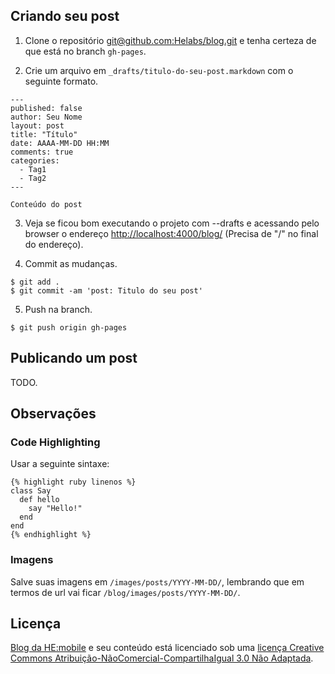 ## Criando seu post

1) Clone o repositório [git@github.com:Helabs/blog.git](https://github.com/Helabs/blog) e tenha certeza de que está no branch `gh-pages`.

2) Crie um arquivo em `_drafts/titulo-do-seu-post.markdown` com o seguinte formato.

```
---
published: false
author: Seu Nome
layout: post
title: "Título"
date: AAAA-MM-DD HH:MM
comments: true
categories:
  - Tag1
  - Tag2
---

Conteúdo do post
```

3) Veja se ficou bom executando o projeto com --drafts e acessando pelo browser o endereço [http://localhost:4000/blog/](http://localhost:4000/blog/) (Precisa de "/" no final do endereço).

4) Commit as mudanças.

```
$ git add .
$ git commit -am 'post: Titulo do seu post'
```

5) Push na branch.

```
$ git push origin gh-pages
```

## Publicando um post

TODO.

## Observações

### Code Highlighting

Usar a seguinte sintaxe:

```
{% highlight ruby linenos %}
class Say
  def hello
    say "Hello!"
  end
end
{% endhighlight %}
```

### Imagens

Salve suas imagens em `/images/posts/YYYY-MM-DD/`, lembrando que em termos de url vai ficar `/blog/images/posts/YYYY-MM-DD/`.

## Licença

[Blog da HE:mobile](http://hemobile.com.br/blog/) e seu conteúdo está licenciado sob uma [licença Creative Commons Atribuição-NãoComercial-CompartilhaIgual 3.0 Não Adaptada](http://creativecommons.org/licenses/by-nc-sa/3.0/deed.pt_BR).
